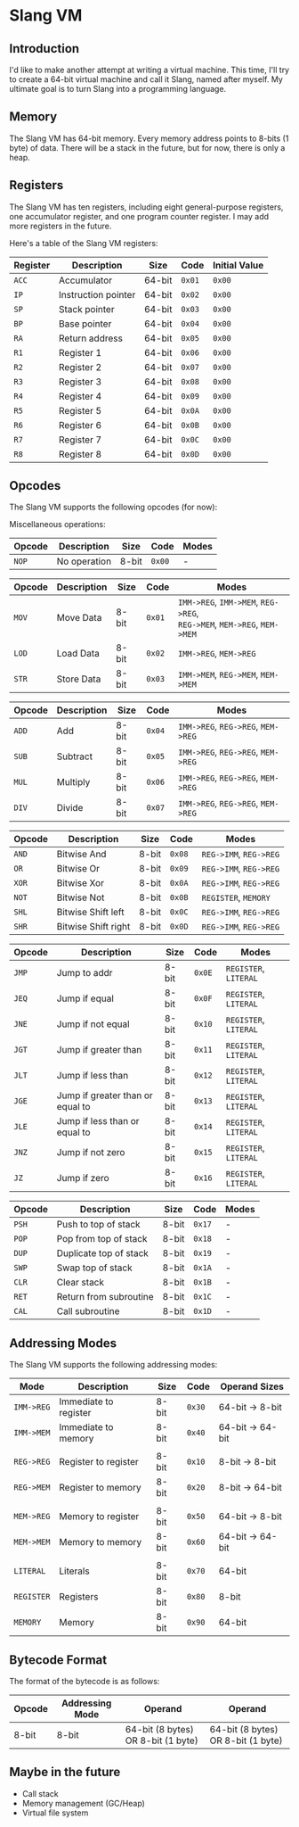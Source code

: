 <!-- markdownlint-disable MD033 -->

# Slang VM

## Introduction

I'd like to make another attempt at writing a virtual machine. This time, I'll try to create a 64-bit virtual machine and call it Slang, named after myself. My ultimate goal is to turn Slang into a programming language.

## Memory

The Slang VM has 64-bit memory. Every memory address points to 8-bits (1 byte) of data. There will be a stack in the future, but for now, there is only a heap.

## Registers

The Slang VM has ten registers, including eight general-purpose registers, one accumulator register, and one program counter register. I may add more registers in the future.

Here's a table of the Slang VM registers:

| Register | Description         | Size   | Code   | Initial Value |
| -------- | ------------------- | ------ | ------ | ------------- |
| `ACC`    | Accumulator         | 64-bit | `0x01` | `0x00`        |
| `IP`     | Instruction pointer | 64-bit | `0x02` | `0x00`        |
| `SP`     | Stack pointer       | 64-bit | `0x03` | `0x00`        |
| `BP`     | Base pointer        | 64-bit | `0x04` | `0x00`        |
| `RA`     | Return address      | 64-bit | `0x05` | `0x00`        |
| `R1`     | Register 1          | 64-bit | `0x06` | `0x00`        |
| `R2`     | Register 2          | 64-bit | `0x07` | `0x00`        |
| `R3`     | Register 3          | 64-bit | `0x08` | `0x00`        |
| `R4`     | Register 4          | 64-bit | `0x09` | `0x00`        |
| `R5`     | Register 5          | 64-bit | `0x0A` | `0x00`        |
| `R6`     | Register 6          | 64-bit | `0x0B` | `0x00`        |
| `R7`     | Register 7          | 64-bit | `0x0C` | `0x00`        |
| `R8`     | Register 8          | 64-bit | `0x0D` | `0x00`        |

## Opcodes

The Slang VM supports the following opcodes (for now):

Miscellaneous operations:

| Opcode | Description  | Size  | Code   | Modes |
| ------ | ------------ | ----- | ------ | ----- |
| `NOP`  | No operation | 8-bit | `0x00` | -     |

| Opcode | Description | Size  | Code   | Modes                                                                     |
| ------ | ----------- | ----- | ------ | ------------------------------------------------------------------------- |
| `MOV`  | Move Data   | 8-bit | `0x01` | `IMM->REG`, `IMM->MEM`, `REG->REG`,<br>`REG->MEM`, `MEM->REG`, `MEM->MEM` |
| `LOD`  | Load Data   | 8-bit | `0x02` | `IMM->REG`, `MEM->REG`                                                    |
| `STR`  | Store Data  | 8-bit | `0x03` | `IMM->MEM`, `REG->MEM`, `MEM->MEM`                                        |

| Opcode | Description | Size  | Code   | Modes                              |
| ------ | ----------- | ----- | ------ | ---------------------------------- |
| `ADD`  | Add         | 8-bit | `0x04` | `IMM->REG`, `REG->REG`, `MEM->REG` |
| `SUB`  | Subtract    | 8-bit | `0x05` | `IMM->REG`, `REG->REG`, `MEM->REG` |
| `MUL`  | Multiply    | 8-bit | `0x06` | `IMM->REG`, `REG->REG`, `MEM->REG` |
| `DIV`  | Divide      | 8-bit | `0x07` | `IMM->REG`, `REG->REG`, `MEM->REG` |

| Opcode | Description         | Size  | Code   | Modes                  |
| ------ | ------------------- | ----- | ------ | ---------------------- |
| `AND`  | Bitwise And         | 8-bit | `0x08` | `REG->IMM`, `REG->REG` |
| `OR`   | Bitwise Or          | 8-bit | `0x09` | `REG->IMM`, `REG->REG` |
| `XOR`  | Bitwise Xor         | 8-bit | `0x0A` | `REG->IMM`, `REG->REG` |
| `NOT`  | Bitwise Not         | 8-bit | `0x0B` | `REGISTER`, `MEMORY`   |
| `SHL`  | Bitwise Shift left  | 8-bit | `0x0C` | `REG->IMM`, `REG->REG` |
| `SHR`  | Bitwise Shift right | 8-bit | `0x0D` | `REG->IMM`, `REG->REG` |

| Opcode | Description                      | Size  | Code   | Modes                 |
| ------ | -------------------------------- | ----- | ------ | --------------------- |
| `JMP`  | Jump to addr                     | 8-bit | `0x0E` | `REGISTER`, `LITERAL` |
| `JEQ`  | Jump if equal                    | 8-bit | `0x0F` | `REGISTER`, `LITERAL` |
| `JNE`  | Jump if not equal                | 8-bit | `0x10` | `REGISTER`, `LITERAL` |
| `JGT`  | Jump if greater than             | 8-bit | `0x11` | `REGISTER`, `LITERAL` |
| `JLT`  | Jump if less than                | 8-bit | `0x12` | `REGISTER`, `LITERAL` |
| `JGE`  | Jump if greater than or equal to | 8-bit | `0x13` | `REGISTER`, `LITERAL` |
| `JLE`  | Jump if less than or equal to    | 8-bit | `0x14` | `REGISTER`, `LITERAL` |
| `JNZ`  | Jump if not zero                 | 8-bit | `0x15` | `REGISTER`, `LITERAL` |
| `JZ`   | Jump if zero                     | 8-bit | `0x16` | `REGISTER`, `LITERAL` |

| Opcode | Description            | Size  | Code   | Modes |
| ------ | ---------------------- | ----- | ------ | ----- |
| `PSH`  | Push to top of stack   | 8-bit | `0x17` | -     |
| `POP`  | Pop from top of stack  | 8-bit | `0x18` | -     |
| `DUP`  | Duplicate top of stack | 8-bit | `0x19` | -     |
| `SWP`  | Swap top of stack      | 8-bit | `0x1A` | -     |
| `CLR`  | Clear stack            | 8-bit | `0x1B` | -     |
| `RET`  | Return from subroutine | 8-bit | `0x1C` | -     |
| `CAL`  | Call subroutine        | 8-bit | `0x1D` | -     |

## Addressing Modes

The Slang VM supports the following addressing modes:

| Mode       | Description           | Size  | Code   | Operand Sizes    |
| ---------- | --------------------- | ----- | ------ | ---------------- |
| `IMM->REG` | Immediate to register | 8-bit | `0x30` | 64-bit -> 8-bit  |
| `IMM->MEM` | Immediate to memory   | 8-bit | `0x40` | 64-bit -> 64-bit |
|            |                       |       |        |                  |
| `REG->REG` | Register to register  | 8-bit | `0x10` | 8-bit -> 8-bit   |
| `REG->MEM` | Register to memory    | 8-bit | `0x20` | 8-bit -> 64-bit  |
|            |                       |       |        |                  |
| `MEM->REG` | Memory to register    | 8-bit | `0x50` | 64-bit -> 8-bit  |
| `MEM->MEM` | Memory to memory      | 8-bit | `0x60` | 64-bit -> 64-bit |
|            |                       |       |        |                  |
| `LITERAL`  | Literals              | 8-bit | `0x70` | 64-bit           |
| `REGISTER` | Registers             | 8-bit | `0x80` | 8-bit            |
| `MEMORY`   | Memory                | 8-bit | `0x90` | 64-bit           |

## Bytecode Format

The format of the bytecode is as follows:

| Opcode | Addressing Mode | Operand                            | Operand                            |
| ------ | --------------- | ---------------------------------- | ---------------------------------- |
| 8-bit  | 8-bit           | 64-bit (8 bytes) OR 8-bit (1 byte) | 64-bit (8 bytes) OR 8-bit (1 byte) |

## Maybe in the future

* Call stack
* Memory management (GC/Heap)
* Virtual file system
